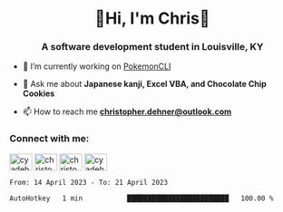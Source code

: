 <div class="main">
<h1 align="center">🌟Hi, I'm Chris🌟</h1>
<h3 align="center">A software development student in Louisville, KY</h3>

- 🔭 I’m currently working on [PokemonCLI](https://github.com/cyadehn/PokemonCLI)

- 💬 Ask me about **Japanese kanji, Excel VBA, and Chocolate Chip Cookies**

- 📫 How to reach me **christopher.dehner@outlook.com**

<h3 align="left">Connect with me:</h3>
<p align="left">
<a href="https://twitter.com/cyadehn" target="blank"><img align="center" src="https://cdn.jsdelivr.net/npm/simple-icons@3.0.1/icons/twitter.svg" alt="cyadehn" height="30" width="40" /></a>
<a href="https://linkedin.com/in/christopherdehnerii" target="blank"><img align="center" src="https://cdn.jsdelivr.net/npm/simple-icons@3.0.1/icons/linkedin.svg" alt="christopherdehnerii" height="30" width="40" /></a>
<a href="https://fb.com/christopherdehnerii" target="blank"><img align="center" src="https://cdn.jsdelivr.net/npm/simple-icons@3.0.1/icons/facebook.svg" alt="christopherdehnerii" height="30" width="40" /></a>
<a href="https://instagram.com/cyadehn" target="blank"><img align="center" src="https://cdn.jsdelivr.net/npm/simple-icons@3.0.1/icons/instagram.svg" alt="cyadehn" height="30" width="40" /></a>
</p>

<!--START_SECTION:waka-->

```text
From: 14 April 2023 - To: 21 April 2023

AutoHotkey   1 min           █████████████████████████   100.00 %
```

<!--END_SECTION:waka-->

